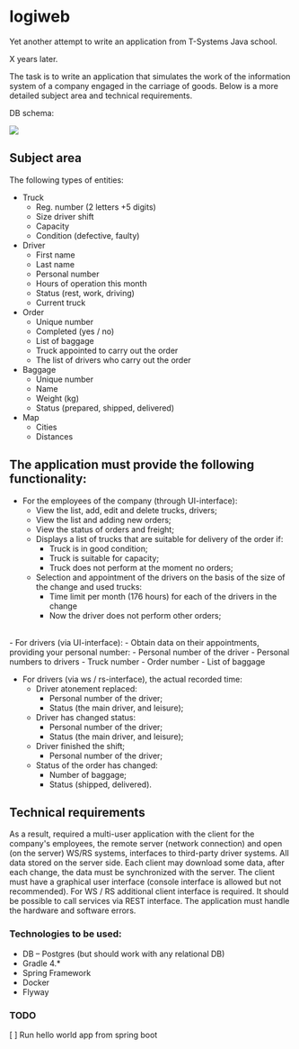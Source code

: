 # logiweb

Yet another attempt to write an application from T-Systems Java school.

 X years later.

 The task is to write an application that simulates the work of the information system of a company engaged in the carriage of goods. Below is a more detailed subject area and technical requirements.

 DB schema:

 <img src="model.png"/>

 ## Subject area

 The following types of entities:
 - Truck
   - Reg. number (2 letters +5 digits)
   - Size driver shift
   - Capacity
   - Condition (defective, faulty)
 - Driver
   - First name
   - Last name
   - Personal number
   - Hours of operation this month
   - Status (rest, work, driving)
   - Current truck
 - Order
   - Unique number
   - Completed (yes / no)
   - List of baggage
   - Truck appointed to carry out the order
   - The list of drivers who carry out the order
 - Baggage
   - Unique number
   - Name
   - Weight (kg)
   - Status (prepared, shipped, delivered)
 - Map
   - Cities
   - Distances

 ## The application must provide the following functionality:
 - For the employees of the company (through UI-interface):
   - View the list, add, edit and delete trucks, drivers;
   - View the list and adding new orders;
   - View the status of orders and freight;
   - Displays a list of trucks that are suitable for delivery of the order if:
     - Truck is in good condition;
     - Truck is suitable for capacity;
     - Truck does not perform at the moment no orders;
   - Selection and appointment of the drivers on the basis of the size of the change and used trucks:
     - Time limit per month (176 hours) for each of the drivers in the change
     - Now the driver does not perform other orders;

 <br>
 - For drivers (via UI-interface):
   - Obtain data on their appointments, providing your personal number:
   - Personal number of the driver
   - Personal numbers to drivers
   - Truck number
   - Order number
   - List of baggage


 - For drivers (via ws / rs-interface), the actual recorded time:
   - Driver atonement replaced:
     - Personal number of the driver;
     - Status (the main driver, and leisure);
   - Driver has changed status:
     - Personal number of the driver;
     - Status (the main driver, and leisure);
   - Driver finished the shift;
     - Personal number of the driver;
   - Status of the order has changed:
     - Number of baggage;
     - Status (shipped, delivered).


 ## Technical requirements
 As a result, required a multi-user application with the client for the company's employees, the remote server (network connection) and open (on the server) WS/RS systems, interfaces to third-party driver systems. All data stored on the server side.
 Each client may download some data, after each change, the data must be synchronized with the server. The client must have a graphical user interface (console interface is allowed but not recommended). For WS / RS additional client interface is required. It should be possible to call services via REST interface. The application must handle the hardware and software errors.


 ### Technologies to be used:
 - DB – Postgres (but should work with any relational DB)
 - Gradle 4.*
 - Spring Framework
 - Docker
 - Flyway

 ### TODO
 [ ] Run hello world app from spring boot